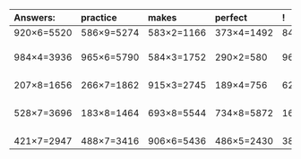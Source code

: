 | Answers: | practice | makes | perfect | ! |
| :--- | :--- | :--- | :--- | :--- |
| 920×6=5520 | 586×9=5274 | 583×2=1166 | 373×4=1492 | 844×4=3376 | 
|   |   |   |   |   | 
|   |   |   |   |   | 
|   |   |   |   |   | 
| 984×4=3936 | 965×6=5790 | 584×3=1752 | 290×2=580 | 960×3=2880 | 
|   |   |   |   |   | 
|   |   |   |   |   | 
|   |   |   |   |   | 
|   |   |   |   |   | 
| 207×8=1656 | 266×7=1862 | 915×3=2745 | 189×4=756 | 626×9=5634 | 
|   |   |   |   |   | 
|   |   |   |   |   | 
|   |   |   |   |   | 
|   |   |   |   |   | 
| 528×7=3696 | 183×8=1464 | 693×8=5544 | 734×8=5872 | 169×2=338 | 
|   |   |   |   |   | 
|   |   |   |   |   | 
|   |   |   |   |   | 
|   |   |   |   |   | 
| 421×7=2947 | 488×7=3416 | 906×6=5436 | 486×5=2430 | 384×4=1536 | 
